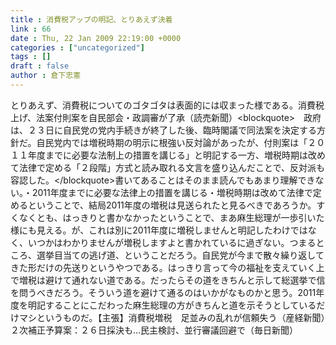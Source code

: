 ```yaml
---
title : 消費税アップの明記、とりあえず決着
link : 66
date : Thu, 22 Jan 2009 22:19:00 +0000
categories : ["uncategorized"]
tags : []
draft : false
author : 倉下忠憲
---
```


とりあえず、消費税についてのゴタゴタは表面的には収まった様である。消費税上げ、法案付則案を自民部会・政調審が了承（読売新聞）&lt;blockquote&gt;　政府は、２３日に自民党の党内手続きが終了した後、臨時閣議で同法案を決定する方針だ。自民党内では増税時期の明示に根強い反対論があったが、付則案は「２０１１年度までに必要な法制上の措置を講じる」と明記する一方、増税時期は改めて法律で定める「２段階」方式と読み取れる文言を盛り込んだことで、反対派も容認した。&lt;/blockquote&gt;書いてあることはそのまま読んでもあまり理解できない。・2011年度までに必要な法律上の措置を講じる・増税時期は改めて法律で定めるということで、結局2011年度の増税は見送られたと見るべきであろうか。すくなくとも、はっきりと書かなかったということで、まあ麻生総理が一歩引いた様にも見える。が、これは別に2011年度に増税しませんと明記したわけではなく、いつかはわかりませんが増税しますよと書かれているに過ぎない。つまるところ、選挙目当ての逃げ道、ということだろう。自民党が今まで散々繰り返してきた形だけの先送りというやつである。はっきり言って今の福祉を支えていく上で増税は避けて通れない道である。だったらその道をきちんと示して総選挙で信を問うべきだろう。そういう道を避けて通るのはいかがなものかと思う。2011年度を明記することにこだわった麻生総理の方がきちんと道を示そうとしているだけマシというものだ。【主張】消費税増税　足並みの乱れが信頼失う（産経新聞）２次補正予算案：２６日採決も…民主検討、並行審議回避で（毎日新聞）
